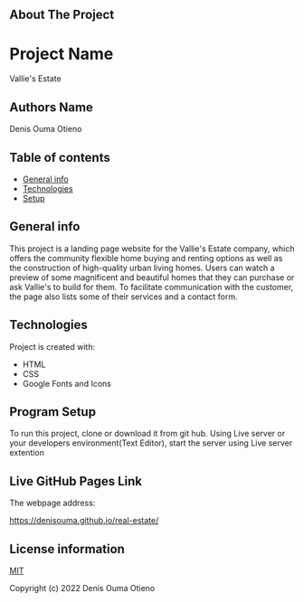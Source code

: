 ## About The Project

# Project Name

Vallie's Estate

## Authors Name

Denis Ouma Otieno

## Table of contents

- [General info](#general-info)
- [Technologies](#technologies)
- [Setup](#setup)

## General info

This project is a landing page website for the Vallie's Estate company, which offers the community flexible home buying and renting options as well as the construction of high-quality urban living homes. Users can watch a preview of some magnificent and beautiful homes that they can purchase or ask Vallie's to build for them. To facilitate communication with the customer, the page also lists some of their services and a contact form.

## Technologies

Project is created with:

- HTML
- CSS
- Google Fonts and Icons

## Program Setup

To run this project, clone or download it from git hub. Using Live server or your developers environment(Text Editor), start the server using Live server extention

## Live GitHub Pages Link

The webpage address:

https://denisouma.github.io/real-estate/

## License information

[MIT]("LICENCE")

Copyright (c) 2022 Denis Ouma Otieno
